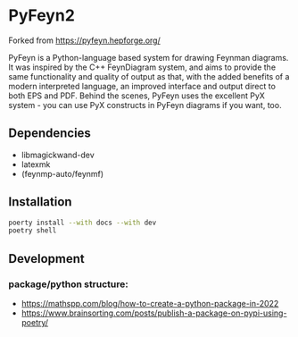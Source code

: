 # PyFeyn2

Forked from https://pyfeyn.hepforge.org/

PyFeyn is a Python-language based system for drawing Feynman diagrams. It was inspired by the C++ FeynDiagram system, and aims to provide the same functionality and quality of output as that, with the added benefits of a modern interpreted language, an improved interface and output direct to both EPS and PDF. Behind the scenes, PyFeyn uses the excellent PyX system - you can use PyX constructs in PyFeyn diagrams if you want, too.

## Dependencies

* libmagickwand-dev
* latexmk
* (feynmp-auto/feynmf)

## Installation

```sh
poerty install --with docs --with dev
poetry shell
```

## Development


### package/python structure:

* https://mathspp.com/blog/how-to-create-a-python-package-in-2022
* https://www.brainsorting.com/posts/publish-a-package-on-pypi-using-poetry/
